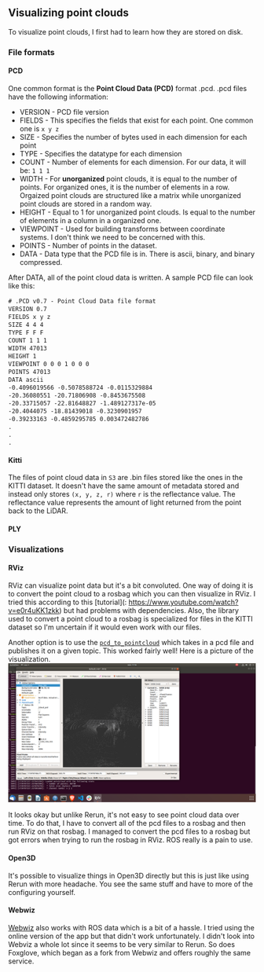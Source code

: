 ## Visualizing point clouds

To visualize point clouds, I first had to learn how they are stored on disk.

### File formats

#### PCD
One common format is the **Point Cloud Data (PCD)** format .pcd. .pcd files have the following information:
- VERSION - PCD file version
- FIELDS - This specifies the fields that exist for each point. One common one is `x y z`
- SIZE - Specifies the number of bytes used in each dimension for each point
- TYPE - Specifies the datatype for each dimension
- COUNT - Number of elements for each dimension. For our data, it will be: `1 1 1`
- WIDTH - For **unorganized** point clouds, it is equal to the number of points. For organized ones, it is the number of elements in a row. Orgaized point clouds are structured like a matrix while unorganized point clouds are stored in a random way.
- HEIGHT - Equal to 1 for unorganized point clouds. Is equal to the number of elements in a column in a organized one.
- VIEWPOINT - Used for building transforms between coordinate systems. I don't think we need to be concerned with this.
- POINTS - Number of points in the dataset.
- DATA - Data type that the PCD file is in. There is ascii, binary, and binary compressed.

After DATA, all of the point cloud data is written. A sample PCD file can look like this:
```
# .PCD v0.7 - Point Cloud Data file format
VERSION 0.7
FIELDS x y z
SIZE 4 4 4
TYPE F F F
COUNT 1 1 1
WIDTH 47013
HEIGHT 1
VIEWPOINT 0 0 0 1 0 0 0
POINTS 47013
DATA ascii
-0.4096019566 -0.5078588724 -0.0115329884
-20.36080551 -20.71806908 -0.8453675508
-20.33715057 -22.81648827 -1.489127317e-05
-20.4044075 -18.81439018 -0.3230901957
-0.39233163 -0.4859295785 0.003472482786
.
.
.
```
#### Kitti
The files of point cloud data in `S3` are .bin files stored like the ones in the
KITTI dataset. It doesn't have the same amount of metadata stored and instead only
stores `(x, y, z, r)` where `r` is the reflectance value. The reflectance value
represents the amount of light returned from the point back to the LiDAR.

#### PLY


### Visualizations

#### RViz
RViz can visualize point data but it's a bit convoluted. One way of doing it is to convert the point cloud to a rosbag which you can then visualize in RViz. I tried this according to this [tutorial](: https://www.youtube.com/watch?v=e0r4uKK1zkk) but had problems with dependencies. Also, the library used to convert a point cloud to a rosbag is specialized
for files in the KITTI dataset so I'm uncertain if it would even work with our files.

Another option is to use the [`pcd_to_pointcloud`](https://wiki.ros.org/pcl_ros#pcd_to_pointcloud) which takes in a pcd file and publishes it on a given topic. This worked fairly well! Here is a picture of the visualization. 
![rviz_pointclouds](rviz_pointclouds.png)

It looks okay but unlike Rerun, it's not easy to see point cloud data over time. To do that, I have to convert all of the pcd files to a rosbag and then run RViz on that rosbag. I managed to convert the pcd files to a rosbag but got errors when trying to run the rosbag in RViz. ROS really is a pain to use.

#### Open3D
It's possible to visualize things in Open3D directly but this is just like using Rerun with more headache. You see the same stuff and have to more of the configuring yourself.

#### Webwiz
[Webwiz](https://webviz.io/) also works with ROS data which is a bit of a hassle. I tried using the online version of the app but that didn't work unfortunately. I didn't look into Webviz a whole lot since it seems to be very similar to Rerun. So does Foxglove, which began as a fork from Webwiz and offers roughly the same service.